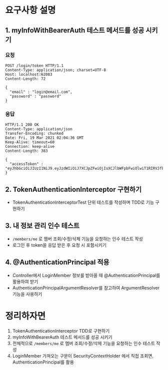 # 요구사항 설명
## 1. myInfoWithBearerAuth 테스트 메서드를 성공 시키기
### 요청 
```http request
POST /login/token HTTP/1.1
Content-Type: application/json; charset=UTF-8
Host: localhost:62083
Content-Length: 72

{
  "email" : "login@email.com",
  "password" : "password"
}
```

### 응답 
```http request
HTTP/1.1 200 OK
Content-Type: application/json
Transfer-Encoding: chunked
Date: Fri, 19 Mar 2021 02:04:36 GMT
Keep-Alive: timeout=60
Connection: keep-alive
Content-Length: 383

{
  "accessToken" : "eyJhbGciOiJIUzI1NiJ9.eyJzdWIiOiJ7XCJpZFwiOjIsXCJlbWFpbFwiOlwiT1RIRVJfbG9naW5AZW1haWwuY29tXCIsXCJwYXNzd29yZFwiOlwiT1RIRVJfcGFzc3dvcmRcIixcIm5hbWVcIjpcIuyCrOyaqeyekFwiLFwiY3JlZGVudGlhbHNcIjpcIk9USEVSX3Bhc3N3b3JkXCIsXCJwcmluY2lwYWxcIjpcIk9USEVSX2xvZ2luQGVtYWlsLmNvbVwifSIsImlhdCI6MTYxNjExOTQ3NywiZXhwIjoxNjE2MTIzMDc3fQ.XWoW0hzX09OUiO8LETcBp_oeXNctt1jjTGtlBpD1Zhk"
}
```

## 2. TokenAuthenticationInterceptor 구현하기

* TokenAuthenticationInterceptorTest 단위 테스트를 작성하며 TDD로 기능 구현하기

## 3. 내 정보 관리 인수 테스트

* `/members/me` 로 멤버 조회/수정/삭제 기능을 요청하는 인수 테스트 작성   
* 로그인 후 token을 응답 받은 후 요청 시 포함시키기  

## 4. @AuthenticationPrincipal 적용

* Controller에서 LoginMember 정보를 받아올 때 @AuthenticationPrincipal를 활용하여 받기  
* AuthenticationPrincipalArgumentResolver를 참고하여 ArgumentResolver 기능을 사용하기

# 정리하자면 

1. TokenAuthenticationInterceptor TDD로 구현하기
2. myInfoWithBearerAuth 테스트 메서드를 성공 시키기
3. 전체적으로 `/members/me` 로 멤버 조회/수정/삭제 기능을 요청하는 인수 테스트 작성
4. LoginMember 가져오는 구문이 SecurityContextHolder 에서 직접 조회면, AuthenticationPrincipal를 활용 
